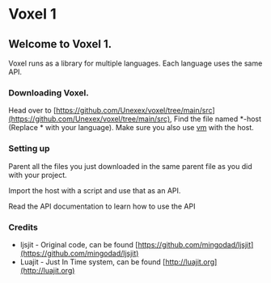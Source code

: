 # Voxel 1

## Welcome to Voxel 1.&#x20;

Voxel runs as a library for multiple languages. Each language uses the same API.



### Downloading Voxel.

Head over to [https://github.com/Unexex/voxel/tree/main/src](https://github.com/Unexex/voxel/tree/main/src), Find the file named \*-host (Replace \* with your language). Make sure you also use [vm](https://github.com/Unexex/voxel/tree/main/src/vm) with the host.



### Setting up

Parent all the files you just downloaded in the same parent file as you did with your project.

Import the host with a script and use that as an API.



Read the API documentation to learn how to use the API



### Credits

* ljsjit - Original code, can be found [https://github.com/mingodad/ljsjit](https://github.com/mingodad/ljsjit)
* Luajit - Just In Time system, can be found [http://luajit.org](http://luajit.org)
